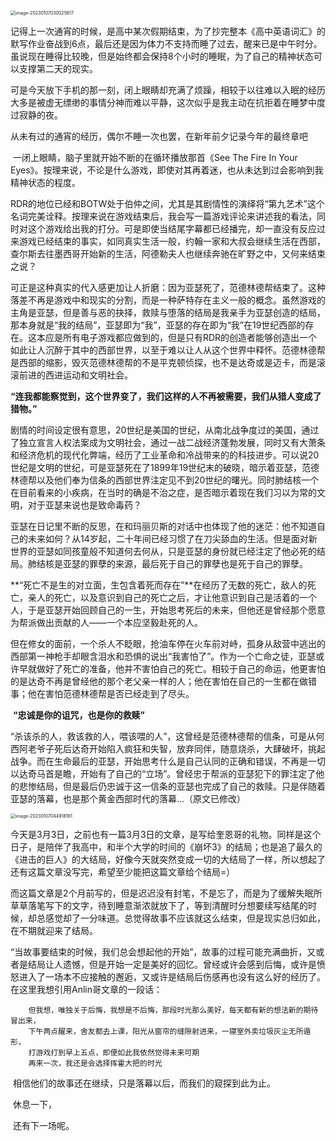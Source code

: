 <img src="img\image-20230107030025617.png" alt="image-20230107030025617" style="zoom:50%;" />

​		记得上一次通宵的时候，是高中某次假期结束，为了抄完整本《高中英语词汇》的默写作业奋战到6点，最后还是因为体力不支持而睡了过去，醒来已是中午时分。虽说现在睡得比较晚，但是始终都会保持8个小时的睡眠，为了自己的精神状态可以支撑第二天的现实。

​		可是今天放下手机的那一刻，闭上眼睛却充满了烦躁，相较于以往难以入眠的经历大多是被虚无缥缈的事情分神而难以平静，这次似乎是我主动在抗拒着在睡梦中度过寂静的夜。

​		从未有过的通宵的经历，偶尔不睡一次也罢，在新年前夕记录今年的最终章吧

​		一闭上眼睛，脑子里就开始不断的在循环播放那首《See The Fire In Your Eyes》。按理来说，不论是什么游戏，即使对其再着迷，也从未达到过会影响到我精神状态的程度。

​		RDR的地位已经和BOTW处于伯仲之间，尤其是其剧情性的演绎将“第九艺术”这个名词完美诠释。按理来说在游戏结束后，我会写一篇游戏评论来讲述我的看法，同时对这个游戏给出我的打分。可是即使当结尾字幕都已经播完，却一直没有反应过来游戏已经结束的事实，如同真实生活一般，约翰一家和大叔会继续生活在西部，查尔斯去往墨西哥开始新的生活，阿德勒夫人也继续奔驰在旷野之中，又何来结束之说？

​		可正是这种真实的代入感更加让人折磨：因为亚瑟死了，范德林德帮结束了。这种落差不再是游戏中和现实的分割，而是一种萨特存在主义一般的概念。虽然游戏的主角是亚瑟，但是善与恶的抉择，救赎与堕落的结局是我亲手为亚瑟创造的结局，那本身就是“我的结局”，亚瑟即为“我”，亚瑟的存在即为“我”在19世纪西部的存在。这本应是所有电子游戏都应做到的，但是只有RDR的创造者能够创造出一个如此让人沉醉于其中的西部世界，以至于难以让人从这个世界中释怀。范德林德帮是西部的缩影，毁灭范德林德帮的不是平克顿侦探，也不是达奇或是迈卡，而是滚滚前进的西进运动和文明社会。

​		**“连我都能察觉到，这个世界变了，我们这样的人不再被需要，我们从猎人变成了猎物。”**

​		剧情的时间设定很有意思，20世纪是美国的世纪，从南北战争度过的美国，通过了独立宣言人权法案成为文明社会，通过一战二战经济蓬勃发展，同时又有大萧条和经济危机的现代化弊端，经历了工业革命和冷战带来的的科技进步。可以说20世纪是文明的世纪，可是亚瑟死在了1899年19世纪末的破晓，暗示着亚瑟，范德林德帮以及他们奉为信条的西部世界注定见不到20世纪的曙光。同时肺结核一个在目前看来的小疾病，在当时的确是不治之症，是否暗示着现在我们习以为常的文明，对于亚瑟来说也是致命毒药？

​		亚瑟在日记里不断的反思，在和玛丽贝斯的对话中也体现了他的迷茫：他不知道自己的未来如何？从14岁起，二十年间已经习惯了在刀尖舔血的生活。但是面对新世界的亚瑟如同孩童般不知道何去何从，只是亚瑟的身份就已经注定了他必死的结局。肺结核是亚瑟的罪孽的来源，最后死于自己的罪孽也是死于自己的罪孽。

​		**“死亡不是生的对立面，生包含着死而存在”**在经历了无数的死亡，敌人的死亡，亲人的死亡，以及意识到自己的死亡之后，才让他意识到自己是活着的一个人，于是亚瑟开始回顾自己的一生，开始思考死后的未来，但他还是曾经那个愿意为帮派做出贡献的人——一个本应坚毅赴死的人。

​	但在修女的面前，一个杀人不眨眼，抢油车停在火车前对峙，孤身从敌营中逃出的西部第一神枪手却眼含泪水和恐惧的说出“我害怕了”。作为一个亡命之徒，亚瑟或许早就做好了死亡的准备，他并不害怕自己的死亡。相较于自己的命运，他更害怕的是达奇不再是曾经他的那个老父亲一样的人；他在害怕在自己的一生都在做错事；他在害怕范德林德帮是否已经走到了尽头。

​		**“忠诚是你的诅咒，也是你的救赎”**

​		“杀该杀的人，救该救的人，喂该喂的人”，这曾经是范德林德帮的信条，可是从何西阿老爷子死后达奇开始陷入疯狂和失智，放弃同伴，随意烧杀，大肆破坏，挑起战争。而在生命最后的亚瑟，开始思考什么是自己认同的正确和错误，不再是一切以达奇马首是瞻，开始有了自己的“立场”。曾经忠于帮派的亚瑟犯下的罪注定了他的悲惨结局，但是最后仍忠诚于这一信条的亚瑟也完成了自己的救赎。只是伴随着亚瑟的落幕，也是那个黄金西部时代的落幕...（原文已修改）

<img src="img\image-20230107044918181.png" alt="image-20230107044918181" style="zoom:50%;" />



​		今天是3月3日，之前也有一篇3月3日的文章，是写给奎恩哥的礼物。同样是这个日子，是陪伴了我高中，和半个大学的时间的《崩坏3》的结局；也是追了最久的《进击的巨人》的大结局，好像今天就突然变成一切的大结局了一样，所以想起了还有这篇文章没写完，希望至少能把这篇文章给个结局=）

​		而这篇文章是2个月前写的，但是迟迟没有封笔，不是忘了，而是为了缓解失眠所草草落笔写下的文字，待到睡意渐浓就放下了，等到清醒时分想要续写结尾的时候，却总感觉却了一分味道。总觉得故事不应该就这么结束，但是现实总归如此，在不期就迎来了结局。

​		“当故事要结束的时候，我们总会想起他的开始”，故事的过程可能充满曲折，又或者是结局让人遗憾，但是开始一定是美好的回忆。曾经或许会感到后悔，或许是愤怒进入了一场本不应接触的邂逅，又或许是结局后伤感再也没有这么好的经历了。在这里我想引用Anlin哥文章的一段话：


		但我想，唯独关于后悔，我想是不后悔，那段时光那么美好，每天都有新的想法新的期待冒出来，
		下午两点醒来，舍友都去上课，阳光从窗帘的缝隙射进来，一寝室外卖垃圾灰尘无所遁形，
		打游戏打到早上五点，即便如此我依然觉得未来可期
		再来一次，我还是会选择挥霍大把的时光

​		相信他们的故事还在继续，只是落幕以后，而我们的窥探到此为止。

​		休息一下，

​		还有下一场呢。

